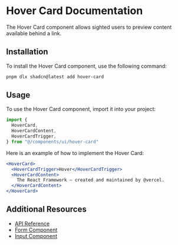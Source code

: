 # Hover Card Documentation

The Hover Card component allows sighted users to preview content available behind a link.

## Installation

To install the Hover Card component, use the following command:

```bash
pnpm dlx shadcn@latest add hover-card
```

## Usage

To use the Hover Card component, import it into your project:

```javascript
import {
  HoverCard,
  HoverCardContent,
  HoverCardTrigger,
} from "@/components/ui/hover-card"
```

Here is an example of how to implement the Hover Card:

```jsx
<HoverCard>
  <HoverCardTrigger>Hover</HoverCardTrigger>
  <HoverCardContent>
    The React Framework – created and maintained by @vercel.
  </HoverCardContent>
</HoverCard>
```

## Additional Resources

- [API Reference](https://www.radix-ui.com/docs/primitives/components/hover-card#api-reference)
- [Form Component](/docs/components/form)
- [Input Component](/docs/components/input)